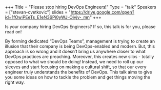 +++
Title = "Please stop hiring DevOps Engineers!"
Type = "talk"
Speakers = ["stevan-cvetkovic"]
slides = "https://drive.google.com/open?id=1fOwiPEeTs_E1eN36Pi0yWJ-Oivjv-_mn"
+++

Is your company hiring DevOps Engineers? If so, this talk is for you, please read on!

By forming dedicated “DevOps Teams”, management is trying to create an illusion that their company is being DevOps-enabled and modern. But, this approach is so wrong and it doesn’t bring us anywhere closer to what DevOps practices are preaching. Moreover, this creates new silos - totally opposed to what we should be doing! Instead, we need to roll up our sleeves and start focusing on making a cultural shift, so that our every engineer truly understands the benefits of DevOps. This talk aims to give you some ideas on how to tackle the problem and get things moving the right way.
